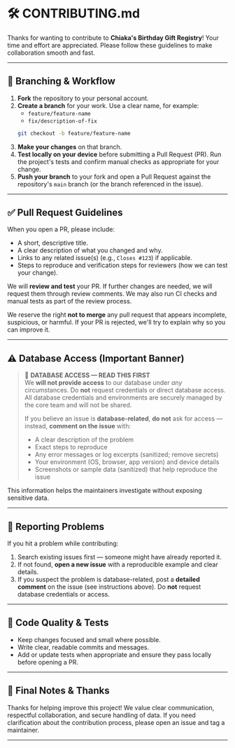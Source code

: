 # 🛠️ CONTRIBUTING.md

Thanks for wanting to contribute to **Chiaka's Birthday Gift Registry**! Your time and effort are appreciated. Please follow these guidelines to make collaboration smooth and fast.

---

## 🔀 Branching & Workflow

1. **Fork** the repository to your personal account.
2. **Create a branch** for your work. Use a clear name, for example:
   - `feature/feature-name`
   - `fix/description-of-fix`
   ```bash
   git checkout -b feature/feature-name
   ```
3. **Make your changes** on that branch.
4. **Test locally on your device** before submitting a Pull Request (PR). Run the project's tests and confirm manual checks as appropriate for your change.
5. **Push your branch** to your fork and open a Pull Request against the repository's `main` branch (or the branch referenced in the issue).

---

## ✅ Pull Request Guidelines

When you open a PR, please include:
- A short, descriptive title.
- A clear description of what you changed and why.
- Links to any related issue(s) (e.g., `Closes #123`) if applicable.
- Steps to reproduce and verification steps for reviewers (how we can test your change).

We will **review and test** your PR. If further changes are needed, we will request them through review comments. We may also run CI checks and manual tests as part of the review process.

We reserve the right **not to merge** any pull request that appears incomplete, suspicious, or harmful. If your PR is rejected, we'll try to explain why so you can improve it.

---

## ⚠️ Database Access (Important Banner)

> 🚫 **DATABASE ACCESS — READ THIS FIRST**  
> We **will not provide access** to our database under *any* circumstances. Do **not** request credentials or direct database access. All database credentials and environments are securely managed by the core team and will not be shared.
>
> If you believe an issue is **database-related**, **do not** ask for access — instead, **comment on the issue** with:
> - A clear description of the problem
> - Exact steps to reproduce
> - Any error messages or log excerpts (sanitized; remove secrets)
> - Your environment (OS, browser, app version) and device details
> - Screenshots or sample data (sanitized) that help reproduce the issue

This information helps the maintainers investigate without exposing sensitive data.

---

## 🐞 Reporting Problems

If you hit a problem while contributing:
1. Search existing issues first — someone might have already reported it.
2. If not found, **open a new issue** with a reproducible example and clear details.
3. If you suspect the problem is database-related, post a **detailed comment** on the issue (see instructions above). Do **not** request database credentials or access.

---

## 🧹 Code Quality & Tests

- Keep changes focused and small where possible.
- Write clear, readable commits and messages.
- Add or update tests when appropriate and ensure they pass locally before opening a PR.

---

## 🧾 Final Notes & Thanks

Thanks for helping improve this project! We value clear communication, respectful collaboration, and secure handling of data. If you need clarification about the contribution process, please open an issue and tag a maintainer.

---
